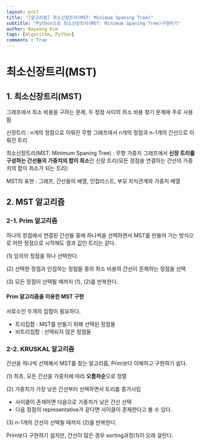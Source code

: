```yaml
---
layout: post
title: "[알고리즘] 최소신장트리(MST: Minimum Spaning Tree)"
subtitle: "Python으로 최소신장트리(MST: Minimum Spaning Tree)구현하기"
author: Nayeong Kim
tags: [Algorithm, Python]
comments : True
---
```


# 최소신장트리(MST)

## 1. 최소신장트리(MST)

그래프에서 최소 비용을 구하는 문제, 두 정점 사이의 최소 비용 찾기 문제에 주로 사용됨

신장트리 : n개의 정점으로 이뤄진 무향 그래프에서 n개의 정점과 n-1개의 간선으로 이뤄진 트리

최소신장트리(MST: Minimum Spaning Tree) : 무향 가중치 그래프에서 **신장 트리를 구성하는 간선들의 가중치의 합이 최소**인 신장 트리(모든 정점을 연결하는 간선의 가중치의 합이 최소가 되는 트리)

MST의 표현 : 그래프, 간선들의 배열, 인접리스트, 부모 자식관계와 가중치 배열

## 2. MST 알고리즘

### 2-1. Prim 알고리즘

하나의 정점에서 연결된 간선들 중에 하나씩을 선택하면서 MST를 만들어 가는 방식으로 어떤 정점으로 시작해도 결과 값인 트리는 같다.

(1) 임의의 정점을 하나 선택한다.

(2) 선택한 정점과 인접하는 정점들 중의 최소 비용의 간선이 존재하는 정점을 선택

(3) 모든 정점이 선택될 때까지 (1), (2)를 반복한다.

#### Prim 알고리즘을 이용한 MST 구현

서로소인 두개의 집합이 필요하다.

- 트리집합 : MST를 만들기 위해 선택된 정점들
- 비트리집합 : 선택되지 않은 정점들 



### 2-2. KRUSKAL 알고리즘

간선을 하나씩 선택해서 MST를 찾는 알고리즘, Prim보다 이해하고 구현하기 쉽다.

(1) 최초, 모든 간선을 가중치에 따라 **오름차순**으로 정렬

(2) 가중치가 가장 낮은 간선부터 선택하면서 트리를 증가시킴
- 사이클이 존재하면 다음으로 가중치가 낮은 간선 선택
- 다음 정점의  representative가 같다면 사이클이 존재한다고 볼 수 있다.

(3) n-1개의 간선이 선택될 때까지 (2)를 반복한다.

Prim보다 구현하기 쉽지만, 간선이 많은 경우 sorting과정(1)이 오래 걸린다.